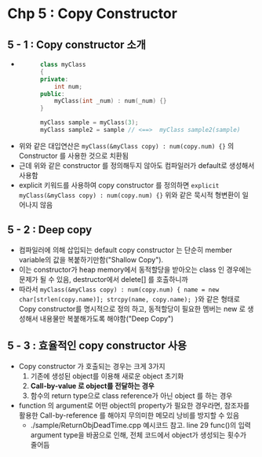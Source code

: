 # Chp 5 : Copy Constructor

## 5 - 1 : Copy constructor 소개
- ``` c++
        class myClass
        {
        private:
            int num;
        public:
            myClass(int _num) : num(_num) {}
        }

        myClass sample = myClass(3);
        myClass sample2 = sample // <==>  myClass sample2(sample)
  ```         
- 위와 같은 대입연산은 `myClass(&myClass copy) : num(copy.num) {}` 의 Constructor 를 사용한 것으로 치환됨
- 근데 위와 같은 constructor 를 정의해두지 않아도 컴파일러가 default로 생성해서 사용함
- explicit 키워드를 사용하여 copy constructor 를 정의하면 `explicit myClass(&myClass copy) : num(copy.num) {}` 위와 같은 묵시적 형변환이 일어나지 않음

## 5 - 2 : Deep copy
- 컴파일러에 의해 삽입되는 default copy constructor 는 단순히 member variable의 값을 복붙하기만함("Shallow Copy").
- 이는 constructor가 heap memory에서 동적할당을 받아오는 class 인 경우에는 문제가 될 수 있음, destructor에서 delete[] 를 호출하니까
- 따라서 `myClass(&myClass copy) : num(copy.num) { name = new char[strlen(copy.name)]; strcpy(name, copy.name); }`와 같은 형태로 Copy constructor를 명시적으로 정의 하고, 동적할당이 필요한 멤버는 new 로 생성해서 내용물만 복붙해가도록 해야함("Deep Copy") 

## 5 - 3 : 효율적인 copy constructor 사용
- Copy constructor 가 호출되는 경우는 크게 3가지
    1. 기존에 생성된 object를 이용해 새로운 object 초기화
    2. **Call-by-value 로 object를 전달하는 경우**
    3. 함수의 return type으로 class reference가 아닌 object 를 하는 경우
- function 의 argument로 어떤 object의 property가 필요한 경우라면, 참조자를 활용한 Call-by-reference 를 해야지 무의미한 메모리 낭비를 방지할 수 있음
    - ./sample/ReturnObjDeadTime.cpp 예시코드 참고. line 29 func()의 입력 argument type을 바꿈으로 인해, 전체 코드에서 object가 생성되는 횟수가 줄어듬



